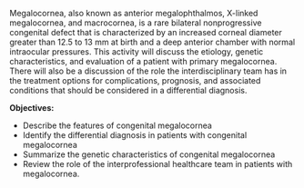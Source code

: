 Megalocornea, also known as anterior megalophthalmos, X-linked megalocornea, and macrocornea, is a rare bilateral nonprogressive congenital defect that is characterized by an increased corneal diameter greater than 12.5 to 13 mm at birth and a deep anterior chamber with normal intraocular pressures. This activity will discuss the etiology, genetic characteristics, and evaluation of a patient with primary megalocornea. There will also be a discussion of the role the interdisciplinary team has in the treatment options for complications, prognosis, and associated conditions that should be considered in a differential diagnosis.

**Objectives:**
- Describe the features of congenital megalocornea
- Identify the differential diagnosis in patients with congenital megalocornea
- Summarize the genetic characteristics of congenital megalocornea
- Review the role of the interprofessional healthcare team in patients with megalocornea.